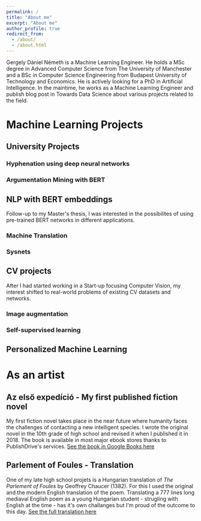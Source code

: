 ```yaml
---
permalink: /
title: "About me"
excerpt: "About me"
author_profile: true
redirect_from: 
  - /about/
  - /about.html
---
```


Gergely Dániel Németh is a Machine Learning Engineer.
He holds a MSc degree in Advanced Computer Science from The University of Manchester and a BSc in Computer Science Engineering from Budapest University of Technology and Economics.
He is actively looking for a PhD in Artificial Intelligence.
In the maintime, he works as a Machine Learning Engineer and publish blog post in Towards Data Science about various projects related to the field.

# Machine Learning Projects
## University Projects
### Hyphenation using deep neural networks
### Argumentation Mining with BERT
## NLP with BERT embeddings
Follow-up to my Master's thesis, I was interested in the possibilites of using pre-trained BERT networks in different applications.
### Machine Translation
### Sysnets
## CV projects
After I had started working in a Start-up focusing Computer Vision, my interest shifted to real-world problems of existing CV datasets and networks.
### Image augmentation
### Self-supervised learning
## Personalized Machine Learning
# As an artist
## Az első expedíció - My first published fiction novel
My first fiction novel takes place in the near future where humanity faces the challenges of contacting a new intelligent species. I wrote the original novel in the 10th grade of high school and revised it when I published it in 2018. The book is available in most major ebook stores thanks to PublishDrive's services. [See the book in Google Books here](https://books.google.hu/books?id=2VSWDwAAQBAJ)
## Parlement of Foules - Translation
One of my late high school projets is a Hungarian translation of *The Parlement of Foules* by Geoffrey Chaucer (1382). For this I used the original and the modern English translation of the poem.
Translating a 777 lines long mediaval English poem as a young Hungarian student - strugling with English at the time - has it's own challanges but I'm proud of the outcome to this day. [See the full translation here](http://george37.web.fazekas.hu/madar.html)
